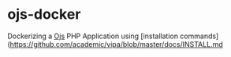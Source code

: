 # ojs-docker
Dockerizing a [Ojs](https://github.com/academic/vipa/) PHP Application using [installation commands](https://github.com/academic/vipa/blob/master/docs/INSTALL.md
